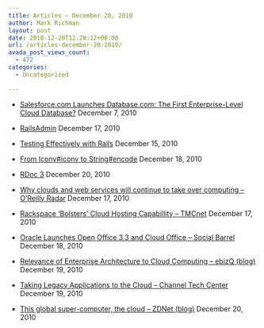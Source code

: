 ```yaml
---
title: Articles – December 20, 2010
author: Mark Richman
layout: post
date: 2010-12-20T12:20:12+00:00
url: /articles-december-20-2010/
avada_post_views_count:
  - 472
categories:
  - Uncategorized

---
```

  * [Salesforce.com Launches Database.com: The First Enterprise-Level Cloud Database?][1]
December 7, 2010 

  * [RailsAdmin][2]
December 17, 2010 

  * [Testing Effectively with Rails][3]
December 15, 2010 

  * [From Iconv#iconv to String#encode][4]
December 18, 2010 

  * [RDoc 3][5]
December 20, 2010 

  * [Why clouds and web services will continue to take over computing &#8211; O&#8217;Reilly Radar][6]
December 17, 2010 

  * [Rackspace &#8216;Bolsters&#8217; Cloud Hosting Capabillity &#8211; TMCnet][7]
December 17, 2010 

  * [Oracle Launches Open Office 3.3 and Cloud Office &#8211; Social Barrel][8]
December 18, 2010 

  * [Relevance of Enterprise Architecture to Cloud Computing &#8211; ebizQ (blog)][9]
December 19, 2010 

  * [Taking Legacy Applications to the Cloud &#8211; Channel Tech Center][10]
December 19, 2010 

  * [This global super-computer, the cloud &#8211; ZDNet (blog)][11]
December 20, 2010 </ul>

 [1]: http://feedproxy.google.com/~r/RubyInside/~3/NyXu050xAnM/salesforce-com-launches-database-com-the-first-enterprise-level-cloud-database-3974.html
 [2]: http://feedproxy.google.com/~r/Rubyflow/~3/wRqsUay-Tys/4939
 [3]: http://feedproxy.google.com/~r/Segment7/~3/KPL-YOwygaE/testing-effectively-with-rails
 [4]: http://feedproxy.google.com/~r/Segment7/~3/rnkuwy_jxiQ/from-iconv-iconv-to-string-encode
 [5]: http://feedproxy.google.com/~r/Segment7/~3/7VxcerxRk2U/rdoc-3
 [6]: http://news.google.com/news/url?sa=t&fd=R&usg=AFQjCNGFN2rsFXQmA4Ce9HpB1MC23P8M3A&url=http://radar.oreilly.com/2010/12/what-are-the-chances-for-a-fre-2.html
 [7]: http://news.google.com/news/url?sa=t&fd=R&usg=AFQjCNHy1fyQujDxD0W_bCdoBbVOVqWuYQ&url=http://hosted-exchange.tmcnet.com/topics/hosted-exchange/articles/127784-rackspace-bolsters-cloud-hosting-capabillity.htm
 [8]: http://news.google.com/news/url?sa=t&fd=R&usg=AFQjCNHdVxyFIF5MnvWHLsNoOvzN6_LcAg&url=http://socialbarrel.com/oracle-launches-open-office-3-3-and-cloud-office/1727/
 [9]: http://news.google.com/news/url?sa=t&fd=R&usg=AFQjCNGM6l3-hprufZTQW_uH11IGY0iT3A&url=http://www.ebizq.net/blogs/cloudsoa/2010/12/relevance-of-enterprise-architecture-to-cloud-computing.php
 [10]: http://news.google.com/news/url?sa=t&fd=R&usg=AFQjCNHbkE7k59ujXt6BsiJcWtNfTyDVIA&url=http://channeltechcenter.com/s/a/351.taking-legacy-applications-to-the-cloud/
 [11]: http://news.google.com/news/url?sa=t&fd=R&usg=AFQjCNHtyvciZJyqNujs8hRT_vgozT3G0g&url=http://www.zdnet.com/blog/saas/this-global-super-computer-the-cloud/1228